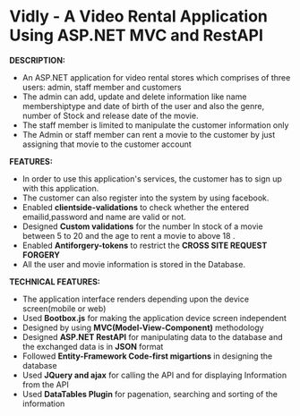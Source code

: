 # Vidly - A Video Rental Application Using ASP.NET MVC and RestAPI

**DESCRIPTION:** 
  - An ASP.NET application for video rental stores which comprises of three users: admin, staff member and customers
  - The admin can add, update and delete information like name membershiptype and date of birth of the user and also the genre, number of Stock and release date of the movie.
  - The staff member is limited to manipulate the customer information only
  - The Admin or staff member can rent a movie to the customer by just assigning that movie to the customer account 
  
**FEATURES:**
  - In order to use this application's services, the customer has to sign up with this application.
  - The customer can also register into the system by using facebook.
  - Enabled **clientside-validations** to check whether the entered emailid,password and name are valid or not.
  - Designed **Custom validations** for the number In stock of a movie between 5 to 20 and the age to rent a movie to above 18 .
  - Enabled **Antiforgery-tokens** to restrict the **CROSS SITE REQUEST FORGERY**
  - All the user and movie information is stored in the Database.

**TECHNICAL FEATURES:**
   - The application interface renders depending upon the device screen(mobile or web)
   - Used **Bootbox.js** for making the application device screen independent 
   - Designed by using **MVC(Model-View-Component)** methodology
   - Designed **ASP.NET RestAPI** for manipulating data to the database and the exchanged data is in **JSON** format
   - Followed **Entity-Framework Code-first migartions** in designing the database
   - Used **JQuery and ajax** for calling the API and for displaying Information from the API
   - Used **DataTables Plugin** for pagenation, searching and sorting of the information
